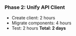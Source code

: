 ### Phase 2: Unify API Client

- Create client: 2 hours
- Migrate components: 4 hours
- Test: 2 hours
**Total: 2 days**
